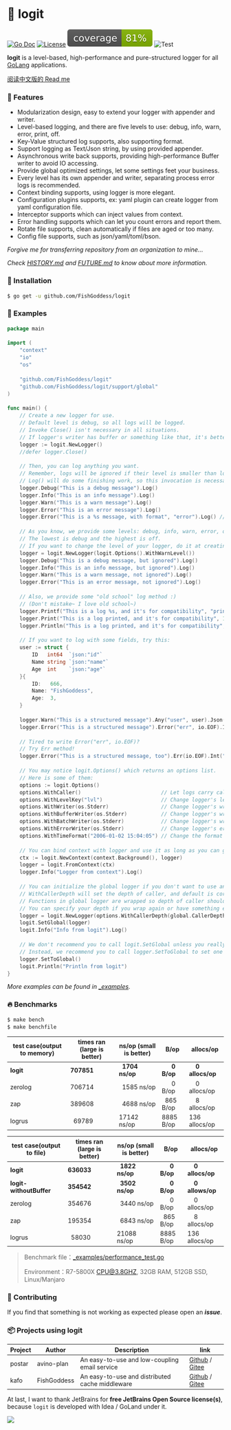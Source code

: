 # 📝 logit

[![Go Doc](_icons/godoc.svg)](https://pkg.go.dev/github.com/FishGoddess/logit)
[![License](_icons/license.svg)](https://www.apache.org/licenses/LICENSE-2.0.html)
[![Coverage](_icons/coverage.svg)](_icons/coverage.svg)
![Test](https://github.com/FishGoddess/logit/actions/workflows/test.yml/badge.svg)

**logit** is a level-based, high-performance and pure-structured logger for all [GoLang](https://golang.org)
applications.

[阅读中文版的 Read me](./README.md)

### 🥇 Features

* Modularization design, easy to extend your logger with appender and writer.
* Level-based logging, and there are five levels to use: debug, info, warn, error, print, off.
* Key-Value structured log supports, also supporting format.
* Support logging as Text/Json string, by using provided appender.
* Asynchronous write back supports, providing high-performance Buffer writer to avoid IO accessing.
* Provide global optimized settings, let some settings feet your business.
* Every level has its own appender and writer, separating process error logs is recommended.
* Context binding supports, using logger is more elegant.
* Configuration plugins supports, ex: yaml plugin can create logger from yaml configuration file.
* Interceptor supports which can inject values from context.
* Error handling supports which can let you count errors and report them.
* Rotate file supports, clean automatically if files are aged or too many.
* Config file supports, such as json/yaml/toml/bson.

_Forgive me for transferring repository from an organization to mine..._

_Check [HISTORY.md](./HISTORY.md) and [FUTURE.md](./FUTURE.md) to know about more information._

### 🚀 Installation

```bash
$ go get -u github.com/FishGoddess/logit
```

### 📖 Examples

```go
package main

import (
	"context"
	"io"
	"os"

	"github.com/FishGoddess/logit"
	"github.com/FishGoddess/logit/support/global"
)

func main() {
	// Create a new logger for use.
	// Default level is debug, so all logs will be logged.
	// Invoke Close() isn't necessary in all situations.
	// If logger's writer has buffer or something like that, it's better to invoke Close() for syncing buffer or something else.
	logger := logit.NewLogger()
	//defer logger.Close()

	// Then, you can log anything you want.
	// Remember, logs will be ignored if their level is smaller than logger's level.
	// Log() will do some finishing work, so this invocation is necessary.
	logger.Debug("This is a debug message").Log()
	logger.Info("This is an info message").Log()
	logger.Warn("This is a warn message").Log()
	logger.Error("This is an error message").Log()
	logger.Error("This is a %s message, with format", "error").Log() // Format with params.

	// As you know, we provide some levels: debug, info, warn, error, off.
	// The lowest is debug and the highest is off.
	// If you want to change the level of your logger, do it at creating.
	logger = logit.NewLogger(logit.Options().WithWarnLevel())
	logger.Debug("This is a debug message, but ignored").Log()
	logger.Info("This is an info message, but ignored").Log()
	logger.Warn("This is a warn message, not ignored").Log()
	logger.Error("This is an error message, not ignored").Log()

	// Also, we provide some "old school" log method :)
	// (Don't mistake~ I love old school~)
	logger.Printf("This is a log %s, and it's for compatibility", "printed")
	logger.Print("This is a log printed, and it's for compatibility", 123)
	logger.Println("This is a log printed, and it's for compatibility", 666)

	// If you want to log with some fields, try this:
	user := struct {
		ID   int64  `json:"id"`
		Name string `json:"name"`
		Age  int    `json:"age"`
	}{
		ID:   666,
		Name: "FishGoddess",
		Age:  3,
	}

	logger.Warn("This is a structured message").Any("user", user).Json("userJson", user).Log()
	logger.Error("This is a structured message").Error("err", io.EOF).Int("trace", 123).Log()

	// Tired to write Error("err", io.EOF)?
	// Try Err method!
	logger.Error("This is a structured message, too").Err(io.EOF).Int("trace", 456).Log()

	// You may notice logit.Options() which returns an options list.
	// Here is some of them:
	options := logit.Options()
	options.WithCaller()                          // Let logs carry caller information.
	options.WithLevelKey("lvl")                   // Change logger's level key to "lvl".
	options.WithWriter(os.Stderr)                 // Change logger's writer to os.Stderr without buffer or batch.
	options.WithBufferWriter(os.Stderr)           // Change logger's writer to os.Stderr with buffer.
	options.WithBatchWriter(os.Stderr)            // Change logger's writer to os.Stderr with batch.
	options.WithErrorWriter(os.Stderr)            // Change logger's error writer to os.Stderr without buffer or batch.
	options.WithTimeFormat("2006-01-02 15:04:05") // Change the format of time (Only the log's time will apply it).

	// You can bind context with logger and use it as long as you can get the context.
	ctx := logit.NewContext(context.Background(), logger)
	logger = logit.FromContext(ctx)
	logger.Info("Logger from context").Log()

	// You can initialize the global logger if you don't want to use an independent logger.
	// WithCallerDepth will set the depth of caller, and default is core.CallerDepth.
	// Functions in global logger are wrapped so depth of caller should be increased 1.
	// You can specify your depth if you wrap again or have something else reasons.
	logger = logit.NewLogger(options.WithCallerDepth(global.CallerDepth + 1))
	logit.SetGlobal(logger)
	logit.Info("Info from logit").Log()

	// We don't recommend you to call logit.SetGlobal unless you really need to call.
	// Instead, we recommend you to call logger.SetToGlobal to set one logger to global if you need.
	logger.SetToGlobal()
	logit.Println("Println from logit")
}

```

_More examples can be found in [_examples](./_examples)._

### 🔥 Benchmarks

```bash
$ make bench
$ make benchfile
```

| test case(output to memory) | times ran (large is better) | ns/op (small is better) | B/op                            | allocs/op                     |
|-----------------------------|-----------------------------|-------------------------|---------------------------------|-------------------------------|
| **logit**                   | **707851**                  | **&nbsp; 1704 ns/op**   | **&nbsp; &nbsp; &nbsp; 0 B/op** | **&nbsp; &nbsp; 0 allocs/op** |
| zerolog                     | 706714                      | &nbsp; 1585 ns/op       | &nbsp; &nbsp; &nbsp; 0 B/op     | &nbsp; &nbsp; 0 allocs/op     |
| zap                         | 389608                      | &nbsp; 4688 ns/op       | &nbsp; 865 B/op                 | &nbsp; &nbsp; 8 allocs/op     |
| logrus                      | &nbsp; 69789                | 17142 ns/op             | 8885 B/op                       | 136 allocs/op                 |

| test case(output to file) | times ran (large is better) | ns/op (small is better) | B/op                            | allocs/op                                 |
|---------------------------|-----------------------------|-------------------------|---------------------------------|-------------------------------------------|
| **logit**                 | **636033**                  | **&nbsp; 1822 ns/op**   | **&nbsp; &nbsp; &nbsp; 0 B/op** | **&nbsp; &nbsp; 0 allocs/op**             |
| **logit-withoutBuffer**   | **354542**                  | **&nbsp; 3502 ns/op**   | **&nbsp; &nbsp; &nbsp; 0 B/op** | **&nbsp; &nbsp; 0             allows/op** |
| zerolog                   | 354676                      | &nbsp; 3440 ns/op       | &nbsp; &nbsp; &nbsp; 0 B/op     | &nbsp; &nbsp; 0 allocs/op                 |
| zap                       | 195354                      | &nbsp; 6843 ns/op       | &nbsp; 865 B/op                 | &nbsp; &nbsp; 8 allocs/op                 |
| logrus                    | &nbsp; 58030                | 21088 ns/op             | 8885 B/op                       | 136 allocs/op                             |

> Benchmark file：[_examples/performance_test.go](./_examples/performance_test.go)
> 
> Environment：R7-5800X CPU@3.8GHZ, 32GB RAM, 512GB SSD, Linux/Manjaro

### 👥 Contributing

If you find that something is not working as expected please open an _**issue**_.

### 📦 Projects using logit

| Project | Author      | Description                                     | link                                                                                          |
|---------|-------------|-------------------------------------------------|-----------------------------------------------------------------------------------------------|
| postar  | avino-plan  | An easy-to-use and low-coupling email service   | [Github](https://github.com/avino-plan/postar) / [Gitee](https://gitee.com/avino-plan/postar) |
| kafo    | FishGoddess | An easy-to-use and distributed cache middleware | [Github](https://github.com/FishGoddess/kafo) / [Gitee](https://gitee.com/FishGoddess/kafo)   |

At last, I want to thank JetBrains for **free JetBrains Open Source license(s)**, because `logit` is developed with Idea / GoLand under it.

<a href="https://www.jetbrains.com/?from=logit" target="_blank"><img src="./_icons/jetbrains.png" width="250"/></a>
